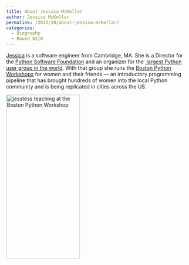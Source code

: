 ```yaml
---
title: About Jessica McKellar
author: Jessica McKellar
permalink: /2012/10/about-jessica-mckellar/
categories:
  - Biography
  - Round 02/0
---
```

<a href="http://jesstess.com/" target="_blank">Jessica</a> is a software engineer from Cambridge, MA. She is a Director for the <a href="http://python.org/psf/" target="_blank">Python Software Foundation</a> and an organizer for the <a href="http://meetup.bostonpython.com/" target="_blank"> largest Python user group in the world</a>. With that group she runs the <a href="http://bostonpythonworkshop.com/" target="_blank">Boston Python Workshops</a> for women and their friends &#8212; an introductory programming pipeline that has brought hundreds of women into the local Python community and is being replicated in cities across the US.

<img class="alignnone size-full wp-image-717" title="jesstess teaching at the Boston Python Workshop" src="http://teaching.software-carpentry.org/wp-content/uploads/2012/10/jesstess_teaching.jpg" alt="jesstess teaching at the Boston Python Workshop" width="201" height="448" />
